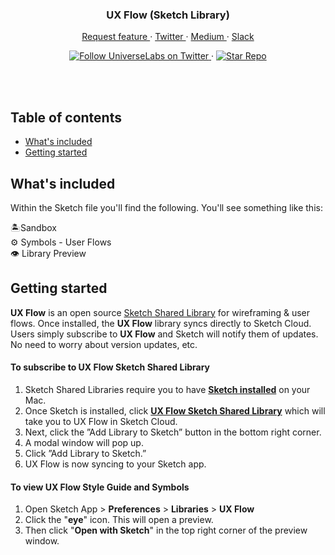<div align="center">
  <h3 align="center">UX Flow (Sketch Library)</h3>
  <p align="center">
    <a href="https://github.com/universelabs/ux-flow/issues/new" alt="Request feature (UX Flow)">
      Request feature
    </a>
    &middot;
    <a href="https://twitter.com/intent/follow?screen_name=universelabs" alt="Follow UniverseLabs on Twitter">
      Twitter
    </a>
    &middot;
    <a href="https://medium.com/universelabs" alt="UniverseLabs – Medium">
      Medium
    </a>
    &middot;
    <a href="https://join.slack.com/t/universelabs/shared_invite/enQtNjA2MjM1NjAyNzI0LTUyYWZjM2I5M2VhMTU3YTY3ZGI0YTAwNDQwN2I1Mzc4Yjk3YTg2Y2IxOGMyMDljOTdkM2Y4NTM3ZTAwYzc3NTg">
      Slack
    </a>
  </p>
  <p align="center">
    <a href="https://twitter.com/intent/follow?screen_name=universelabs">
      <img src="https://img.shields.io/twitter/url/https/twitter.com/universelabs.svg?style=social&label=Follow%20%40universelabs&logo=twitter" alt="Follow UniverseLabs on Twitter" />
    </a>
    &middot;
    <a href="https://github.com/universelabs/ux-flow/stargazers">
      <img src="https://img.shields.io/github/stars/universelabs/ux-flow.svg?style=social&label=Star&maxAge=2592000" alt="Star Repo" />
    </a>
  </p>
</div>
<br/>

<br/>


## Table of contents

- [What's included](#whats-included)
- [Getting started](#getting-started)



## What's included

Within the Sketch file you'll find the following. You'll see something like this:

🏝️Sandbox <br/>
⚙️ Symbols - User Flows <br/>
👁️ Library Preview <br/>


## Getting started
**UX Flow** is an open source [Sketch Shared Library](https://www.sketch.com/docs/libraries/shared-libraries) for wireframing &amp; user flows. Once installed, the **UX Flow** library syncs directly to Sketch Cloud. Users simply subscribe to **UX Flow** and Sketch will notify them of updates. No need to worry about version updates, etc.

#### To subscribe to UX Flow Sketch Shared Library
1. Sketch Shared Libraries require you to have **[Sketch installed](https://www.sketchapp.com/get/)** on your Mac.
2. Once Sketch is installed, click **[UX Flow Sketch Shared Library](https://sketch.cloud/s/xyxO8)** which will take you to UX Flow in Sketch Cloud.
3. Next, click the ”Add Library to Sketch” button in the bottom right corner.
4. A modal window will pop up.
5. Click ”Add Library to Sketch.”
6. UX Flow is now syncing to your Sketch app.

#### To view UX Flow Style Guide and Symbols
1. Open Sketch App > **Preferences** > **Libraries** > **UX Flow**
2. Click the "**eye**" icon. This will open a preview. 
3. Then click "**Open with Sketch**" in the top right corner of the preview window.
